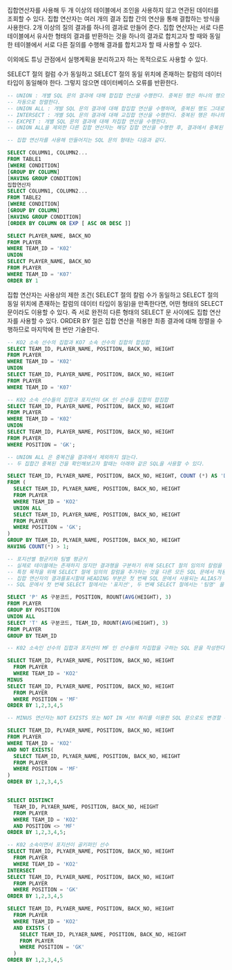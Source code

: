 집합연산자를 사용해 두 개 이상의 테이블에서 조인을 사용하지 않고 연관된 데이터를 조회할 수 있다. 집합 연산자는 여러 개의 결과 집합 간의 연산을 통해 결합하는 방식을 사용한다. 2개 이상의 질의 결과를 하나의 결과로 만들어 준다.
집합 연산자는 서로 다른 테이블에서 유사한 형태의 결과를 반환하는 것을 하나의 결과로 합치고자 할 때와 동일한 테이블에서 서로 다른 질의를 수행해 결과를 합치고자 할 때 사용할 수 있다.

이외에도 튜닝 관점에서 실행계획을 분리하고자 하는 목적으로도 사용할 수 있다.

SELECT 절의 컬럼 수가 동일하고 SELECT 절의 동일 위치에 존재하는 칼럼의 데이터 타입이 동일해야 한다. 그렇지 않으면 데이터베이스 오류를 반환한다.

```sql
-- UNION : 개별 SQL 문의 결과에 대해 합집합 연산을 수행한다. 중복된 행은 하나의 행으로 만든다.
-- 자동으로 정렬한다.
-- UNION ALL : 개발 SQL 문의 결과에 대해 합집합 연산을 수행하며, 중복된 행도 그대로 표시된다. 일반적으로 여러 질의 경과가 상호 배타적일 때 많이 사용한다. 개별 SQL 문의 결과가 서로 중복되지않으면 UNION과 결과가 동일하다.
-- INTERSECT : 개별 SQL 문의 결과에 대해 교집합 연산을 수행한다. 중복된 행은 하나의 행으로 만든다.
-- EXCPET : 개별 SQL 문의 결과에 대해 차집합 연산을 수행한다.
-- UNION ALL을 제외한 다른 집합 연산자는 해당 집합 연산을 수행한 후, 결과에서 중복된 건을 배제하는 작업을 수행한다.

-- 집합 연산자를 사용해 만들어지는 SQL 문의 형태는 다음과 같다.

SELECT COLUMN1, COLUMN2...
FROM TABLE1
[WHERE CONDITION]
[GROUP BY COLUMN]
[HAVING GROUP CONDITION]
집합연산자
SELECT COLUMN1, COLUMN2...
FROM TABLE2
[WHERE CONDITION]
[GROUP BY COLUMN]
[HAVING GROUP CONDITION]
[ORDER BY COLUMN OR EXP [ ASC OR DESC ]]

SELECT PLAYER_NAME, BACK_NO
FROM PLAYER
WHERE TEAM_ID = 'K02'
UNION
SELECT PLAYER_NAME, BACK_NO
FROM PLAYER
WHERE TEAM_ID = 'K07'
ORDER BY 1
```

집합 연산자는 사용상의 제한 조건( SELECT 절의 칼럼 수가 동일하고 SELECT 절의 동일 위치에 존재하는 칼럼의 데이터 타입이 동일)을 만족한다면, 어떤 형태의 SELECT 문이라도 이용할 수 있다.
즉 서로 완전히 다른 형태의 SELECT 문 사이에도 집합 연산자를 사용할 수 있다. ORDER BY 절은 집합 연산을 적용한 최종 결과에 대해 정렬을 수행하므로 마지막에 한 번만 기술한다.

```SQL
-- KO2 소속 선수의 집합과 KO7 소속 선수의 집합의 합집합
SELECT TEAM_ID, PLAYER_NAME, POSITION, BACK_NO, HEIGHT
FROM PLAYER
WHERE TEAM_ID = 'K02'
UNION
SELECT TEAM_ID, PLAYER_NAME, POSITION, BACK_NO, HEIGHT
FROM PLAYER
WHERE TEAM_ID = 'K07'

-- K02 소속 선수들의 집합과 포지션이 GK 인 선수들 집합의 합집합
SELECT TEAM_ID, PLAYER_NAME, POSITION, BACK_NO, HEIGHT
FROM PLAYER
WHERE TEAM_ID = 'K02'
UNION
SELECT TEAM_ID, PLAYER_NAME, POSITION, BACK_NO, HEIGHT
FROM PLAYER
WHERE POSITION = 'GK';

-- UNION ALL 은 중복건을 결과에서 제외하지 않는다.
-- 두 집합간 중복된 건을 확인해보고자 할때는 아래와 같은 SQL을 사용할 수 있다.

SELECT TEAM_ID, PLYAER_NAME, POSITION, BACK_NO, HEIGHT, COUNT (*) AS 'DUPCOUNT'
FROM (
  SELECT TEAM_ID, PLYAER_NAME, POSITION, BACK_NO, HEIGHT
  FROM PLAYER
  WHERE TEAM_ID = 'KO2'
  UNION ALL
  SELECT TEAM_ID, PLAYER_NAME, POSITION, BACK_NO, HEIGHT
  FROM PLAYER
  WHERE POSITION = 'GK';
)
GROUP BY TEAM_ID, PLYAER_NAME, POSITION, BACK_NO, HEIGHT
HAVING COUNT(*) > 1;

-- 포지션별 평균키와 팀별 평균키
-- 실제로 테이블에는 존재하지 않지만 결과행을 구분하기 위해 SELECT 절의 임의의 칼럼을 추가할 수 있다.
-- 특정 목적을 위해 SELECT 절에 임의의 칼럼을 추가하는 것을 다른 모든 SQL 문에서 적용 가능하다.
-- 집합 연산자의 결과를표시할때 HEADING 부분은 첫 번째 SQL 문에서 사용되는 ALIAS가 적용된다는 것을 볼수 있다.
-- SQL 문에서 첫 번째 SELECT 절에서는 '표지션', 두 번째 SELECT 절에서는 '팀명' 을 적용했지만 최종 결과에는 '포지션'이 HEADING으로 표시됐다.

SELECT 'P' AS 구분코드, POSITION, ROUNT(AVG(HEIGHT), 3)
FROM PLAYER
GROUP BY POSITION
UNION ALL
SELECT 'T' AS 구분코드, TEAM_ID, ROUNT(AVG(HEIGHT), 3)
FROM PLAYER
GROUP BY TEAM_ID

-- K02 소속인 선수의 집합과 포지션이 MF 인 선수들의 차집합을 구하는 SQL 문을 작성한다.

SELECT TEAM_ID, PLYAER_NAME, POSITION, BACK_NO, HEIGHT
  FROM PLAYER
  WHERE TEAM_ID = 'KO2'
MINUS
SELECT TEAM_ID, PLYAER_NAME, POSITION, BACK_NO, HEIGHT
  FROM PLAYER
  WHERE POSITION = 'MF'
ORDER BY 1,2,3,4,5

-- MINUS 연산자는 NOT EXISTS 또는 NOT IN 서브 쿼리를 이용한 SQL 문으로도 변경할 수 있다.

SELECT TEAM_ID, PLYAER_NAME, POSITION, BACK_NO, HEIGHT
FROM PLAYER
WHERE TEAM_ID = 'KO2'
AND NOT EXISTS(
  SELECT TEAM_ID, PLYAER_NAME, POSITION, BACK_NO, HEIGHT
  FROM PLAYER
  WHERE POSITION = 'MF'
)
ORDER BY 1,2,3,4,5


SELECT DISTINCT
  TEAM_ID, PLYAER_NAME, POSITION, BACK_NO, HEIGHT
  FROM PLAYER
  WHERE TEAM_ID = 'KO2'
  AND POSITION <> 'MF'
ORDER BY 1,2,3,4,5;

-- K02 소속이면서 포지션이 골키퍼인 선수
SELECT TEAM_ID, PLYAER_NAME, POSITION, BACK_NO, HEIGHT
  FROM PLAYER
  WHERE TEAM_ID = 'KO2'
INTERSECT
SELECT TEAM_ID, PLYAER_NAME, POSITION, BACK_NO, HEIGHT
  FROM PLAYER
  WHERE POSITION = 'GK'
ORDER BY 1,2,3,4,5

SELECT TEAM_ID, PLYAER_NAME, POSITION, BACK_NO, HEIGHT
  FROM PLAYER
  WHERE TEAM_ID = 'KO2'
  AND EXISTS (
    SELECT TEAM_ID, PLYAER_NAME, POSITION, BACK_NO, HEIGHT
    FROM PLAYER
    WHERE POSITION = 'GK'
  )
ORDER BY 1,2,3,4,5
```
